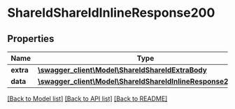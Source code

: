 # ShareIdShareIdInlineResponse200

## Properties
Name | Type | Description | Notes
------------ | ------------- | ------------- | -------------
**extra** | [**\swagger_client\Model\ShareIdShareIdExtraBody**](ShareIdShareIdExtraBody.md) |  | [optional] 
**data** | [**\swagger_client\Model\ShareIdShareIdInlineResponse200Data**](ShareIdShareIdInlineResponse200Data.md) |  | [optional] 

[[Back to Model list]](../README.md#documentation-for-models) [[Back to API list]](../README.md#documentation-for-api-endpoints) [[Back to README]](../README.md)

